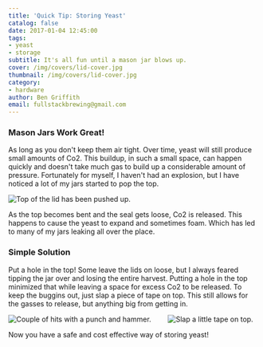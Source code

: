```yaml
---
title: 'Quick Tip: Storing Yeast'
catalog: false
date: 2017-01-04 12:45:00
tags:
- yeast
- storage
subtitle: It's all fun until a mason jar blows up.
cover: /img/covers/lid-cover.jpg
thumbnail: /img/covers/lid-cover.jpg
category:
- hardware
author: Ben Griffith
email: fullstackbrewing@gmail.com
---
```


### Mason Jars Work Great!

As long as you don't keep them air tight.  Over time, yeast will still produce small amounts of Co2.  This buildup, in such a small space, can happen quickly and doesn't take much gas to build up a considerable amount of pressure.  Fortunately for myself, I haven't had an explosion, but I have noticed a lot of my jars started to pop the top.

<!-- more -->

<div class="columns is-multiline">
    <div class="column is-10 is-offset-1">
        <img src="{% asset_path popped-lid.jpg %}" alt="Top of the lid has been pushed up."/>
    </div>
</div>

As the top becomes bent and the seal gets loose, Co2 is released.  This happens to cause the yeast to expand and sometimes foam.  Which has led to many of my jars leaking all over the place.

### Simple Solution

Put a hole in the top!  Some leave the lids on loose, but I always feared tipping the jar over and losing the entire harvest.  Putting a hole in the top minimized that while leaving a space for excess Co2 to be released.  To keep the buggins out, just slap a piece of tape on top.  This still allows for the gasses to release, but anything big from getting in.

<div class="columns is-multiline">
    <div class="column is-10 is-offset-1">
        <img src="{% asset_path punched-lid.jpg %}" alt="Couple of hits with a punch and hammer."/>
    </div>
    <div class="column is-10 is-offset-1">
        <img src="{% asset_path tape-lid.jpg %}" alt="Slap a little tape on top."/>
    </div>
</div>

Now you have a safe and cost effective way of storing yeast!
